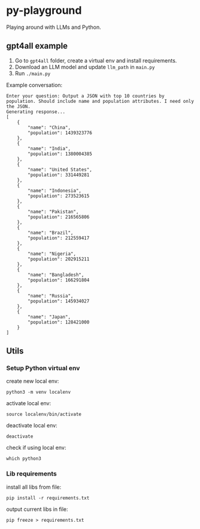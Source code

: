 # py-playground

Playing around with LLMs and Python.

## gpt4all example

1. Go to `gpt4all` folder, create a virtual env and install requirements.
2. Download an LLM model and update `llm_path` in `main.py`
3. Run `./main.py`

Example conversation:

```
Enter your question: Output a JSON with top 10 countries by population. Should include name and population attributes. I need only the JSON.
Generating response...
[
    {
        "name": "China",
        "population": 1439323776
    },
    {
        "name": "India",
        "population": 1380004385
    },
    {
        "name": "United States",
        "population": 331449281
    },
    {
        "name": "Indonesia",
        "population": 273523615
    },
    {
        "name": "Pakistan",
        "population": 216565806
    },
    {
        "name": "Brazil",
        "population": 212559417
    },
    {
        "name": "Nigeria",
        "population": 202915211
    },
    {
        "name": "Bangladesh",
        "population": 166291804
    },
    {
        "name": "Russia",
        "population": 145934027
    },
    {
        "name": "Japan",
        "population": 128421000
    }
]
```


## Utils 

### Setup Python virtual env

create new local env:
```
python3 -m venv localenv
```

activate local env:
```
source localenv/bin/activate
```

deactivate local env:
```
deactivate
```

check if using local env:
```
which python3
```

### Lib requirements

install all libs from file:
```
pip install -r requirements.txt
```

output current libs in file:
```
pip freeze > requirements.txt
```
